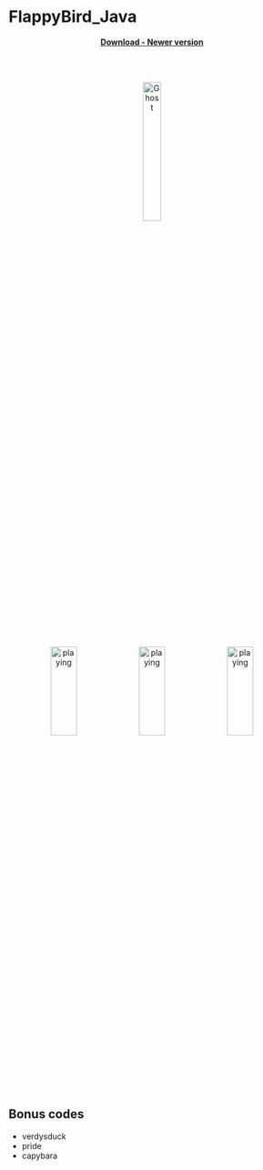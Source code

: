 # FlappyBird_Java

<p align="center"><a href="https://www.mediafire.com/file/4deqzvm4vib3isx/app-debug.apk/file" download><b>Download - Newer version</b></a></p>

<br>
<br>

<p align="center">
 
<a href="https://www.mediafire.com/file/4deqzvm4vib3isx/app-debug.apk/file" download>
 <img src="https://user-images.githubusercontent.com/90755554/164563628-6a321da5-c2d2-4c80-97e0-8d55529d44bb.png" alt="Ghost" width="25%">
</a>
 
 <br>
 <br>
 
 <img src="https://user-images.githubusercontent.com/90755554/175093293-8f0076a8-0fcc-4f89-ac58-ed9931afb188.png" alt="playing" width="30%" height="20%">
 <img src="https://user-images.githubusercontent.com/90755554/175094200-6b1d1e2d-75a4-4c92-a4b5-a5f81ed2b74b.png" alt="playing" width="30%" height="20%">
 <img src="https://user-images.githubusercontent.com/90755554/175094042-2a03ebea-a9e3-4794-b22a-5f3f65cd8863.png" alt="playing" width="30%" height="20%">
 
 </p>
 
 ## Bonus codes
 
  - verdysduck
  - pride
  - capybara
